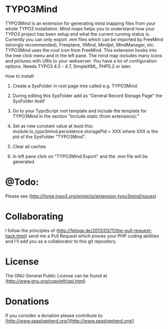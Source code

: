 TYPO3Mind
=========

TYPO3Mind is an extension for generating mind mapping files from your whole
TYPO3 installation. Mind maps helps you to understand how your TYPO3 project
has been setup and what the current running status is. Currently you can only
export .mm files which can be imported by FreeMind (strongly recommended),
Freeplane, XMind, Mindjet, MindManager, etc. TYPO3Mind uses the cool icon
from FreeMind. This extension hooks into the tree click menu and in the left
pane. The mind map includes many icons and pictures with URIs to your
webserver. You have a lot of configuration options.
Needs TYPO3 4.5 - 4.7, SimpleXML, PHP5.2 or later.


How to install:

1. Create a SysFolder in root page tree called e.g. TYPO3Mind.

2. During editing this SysFolder add as "General Record Storage Page" the
	SysFolder itself

3. Go to your TypoScript root template and include the template for TYPO3Mind
	in the section "Include static (from extensions):"

4. Set as new constant value at least this:
	module.tx_typo3mind.persistence.storagePid = XXX
	where XXX is the pid of the SysFolder "TYPO3Mind".

5. Clear all caches

6. In left pane click on "TYPO3Mind Export" and the .mm file will be generated.

@Todo:
======
Please see (http://forge.typo3.org/projects/extension-typo3mind/issues)

Collaborating
=============

I follow the principles of (http://felixge.de/2013/03/11/the-pull-request-hack.html)
send me a Pull Request which proves your PHP coding abilities and I'll add you
as a collaborator to this git repository.

License
=======

The GNU General Public License can be found at (http://www.gnu.org/copyleft/gpl.html)

Donations
========

If you consider a donation please contribute to: [http://www.seashepherd.org/](http://www.seashepherd.org/)
